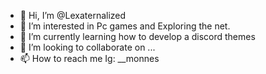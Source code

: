 - 👋 Hi, I’m @Lexaternalized
- 👀 I’m interested in Pc games and Exploring the net.
- 🌱 I’m currently learning how to develop a discord themes
- 💞️ I’m looking to collaborate on ...
- 📫 How to reach me Ig: __monnes


<!---
Lexaternalized/Lexaternalized is a ✨ special ✨ repository because its `README.md` (this file) appears on your GitHub profile.
You can click the Preview link to take a look at your changes.
--->
